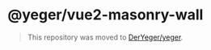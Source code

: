 # @yeger/vue2-masonry-wall

> This repository was moved to [DerYeger/yeger](https://github.com/DerYeger/yeger/tree/main/packages/vue2-masonry-wall).
